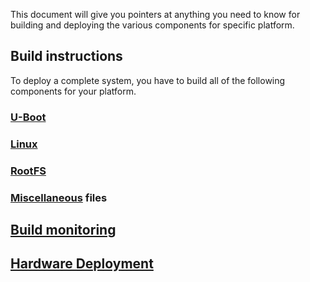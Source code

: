This document will give you pointers at anything you need to know for building
and deploying the various components for specific platform.

## Build instructions
To deploy a complete system, you have to build all of the following components
for your platform.

### [U-Boot](uboot)
### [Linux](linux)
### [RootFS](roofs)
### [Miscellaneous](misc) files

## [Build monitoring](common/build-monitoring.md)

## [Hardware Deployment](flashtool)
